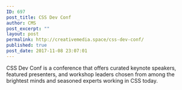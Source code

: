 ```yaml
---
ID: 697
post_title: CSS Dev Conf
author: CMS
post_excerpt: ""
layout: post
permalink: http://creativemedia.space/css-dev-conf/
published: true
post_date: 2017-11-08 23:07:01
---
```

CSS Dev Conf is a conference that offers curated keynote speakers, featured presenters, and workshop leaders chosen from among the brightest minds and seasoned experts working in CSS today.